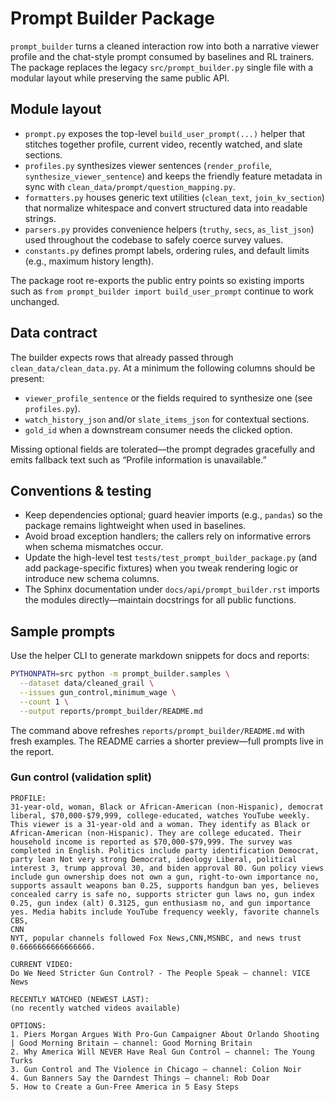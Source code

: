 # Prompt Builder Package

`prompt_builder` turns a cleaned interaction row into both a narrative viewer
profile and the chat-style prompt consumed by baselines and RL trainers. The
package replaces the legacy `src/prompt_builder.py` single file with a modular
layout while preserving the same public API.

## Module layout

- `prompt.py` exposes the top-level `build_user_prompt(...)` helper that stitches
  together profile, current video, recently watched, and slate sections.
- `profiles.py` synthesizes viewer sentences (`render_profile`,
  `synthesize_viewer_sentence`) and keeps the friendly feature metadata in sync
  with `clean_data/prompt/question_mapping.py`.
- `formatters.py` houses generic text utilities (`clean_text`, `join_kv_section`)
  that normalize whitespace and convert structured data into readable strings.
- `parsers.py` provides convenience helpers (`truthy`, `secs`, `as_list_json`)
  used throughout the codebase to safely coerce survey values.
- `constants.py` defines prompt labels, ordering rules, and default limits (e.g.,
  maximum history length).

The package root re-exports the public entry points so existing imports such as
`from prompt_builder import build_user_prompt` continue to work unchanged.

## Data contract

The builder expects rows that already passed through `clean_data/clean_data.py`.
At a minimum the following columns should be present:

- `viewer_profile_sentence` or the fields required to synthesize one (see
  `profiles.py`).
- `watch_history_json` and/or `slate_items_json` for contextual sections.
- `gold_id` when a downstream consumer needs the clicked option.

Missing optional fields are tolerated—the prompt degrades gracefully and emits
fallback text such as “Profile information is unavailable.”

## Conventions & testing

- Keep dependencies optional; guard heavier imports (e.g., `pandas`) so the
  package remains lightweight when used in baselines.
- Avoid broad exception handlers; the callers rely on informative errors when
  schema mismatches occur.
- Update the high-level test `tests/test_prompt_builder_package.py` (and add
  package-specific fixtures) when you tweak rendering logic or introduce new
  schema columns.
- The Sphinx documentation under `docs/api/prompt_builder.rst` imports the
  modules directly—maintain docstrings for all public functions.

## Sample prompts

Use the helper CLI to generate markdown snippets for docs and reports:

```bash
PYTHONPATH=src python -m prompt_builder.samples \
  --dataset data/cleaned_grail \
  --issues gun_control,minimum_wage \
  --count 1 \
  --output reports/prompt_builder/README.md
```

The command above refreshes `reports/prompt_builder/README.md` with
fresh examples. The README carries a shorter preview—full prompts live in the
report.

### Gun control (validation split)

```text
PROFILE:
31-year-old, woman, Black or African-American (non-Hispanic), democrat liberal, $70,000-$79,999, college-educated, watches YouTube weekly. This viewer is a 31-year-old and a woman. They identify as Black or African-American (non-Hispanic). They are college educated. Their household income is reported as $70,000-$79,999. The survey was completed in English. Politics include party identification Democrat, party lean Not very strong Democrat, ideology Liberal, political interest 3, trump approval 30, and biden approval 80. Gun policy views include gun ownership does not own a gun, right-to-own importance no, supports assault weapons ban 0.25, supports handgun ban yes, believes concealed carry is safe no, supports stricter gun laws no, gun index 0.25, gun index (alt) 0.3125, gun enthusiasm no, and gun importance yes. Media habits include YouTube frequency weekly, favorite channels CBS,
CNN
NYT, popular channels followed Fox News,CNN,MSNBC, and news trust 0.6666666666666666.

CURRENT VIDEO:
Do We Need Stricter Gun Control? - The People Speak — channel: VICE News

RECENTLY WATCHED (NEWEST LAST):
(no recently watched videos available)

OPTIONS:
1. Piers Morgan Argues With Pro-Gun Campaigner About Orlando Shooting | Good Morning Britain — channel: Good Morning Britain
2. Why America Will NEVER Have Real Gun Control — channel: The Young Turks
3. Gun Control and The Violence in Chicago — channel: Colion Noir
4. Gun Banners Say the Darndest Things — channel: Rob Doar
5. How to Create a Gun-Free America in 5 Easy Steps
```
